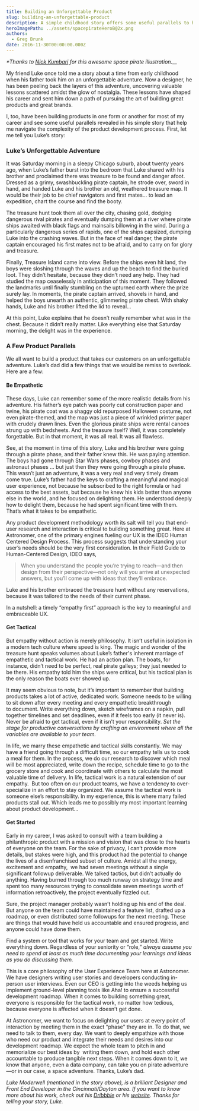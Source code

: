 ```yaml
---
title: Building an Unforgettable Product
slug: building-an-unforgettable-product
description: A simple childhood story offers some useful parallels to help navigate the complexity of the product development process.
heroImagePath: ../assets/spacepirateHeroB@2x.png
authors:
  - Greg Brunk
date: 2016-11-30T00:00:00.000Z
---
```

<!-- markdownlint-disable-file -->
_\*Thanks to [Nick Kumbari](https://dribbble.com/kumbari) for this awesome space pirate illustration.__&nbsp;_

My friend Luke once told me a story about a time from early childhood when his father took him on an unforgettable adventure. Now a designer, he has been peeling back the layers of this adventure, uncovering valuable lessons scattered amidst the glow of nostalgia. These lessons have shaped his career and sent him down a path of pursuing the art of building great products and great brands.

I, too, have been building products in one form or another for most of my career and see some useful parallels revealed in his&nbsp;simple story that help me navigate the complexity of the product development process. First, let me tell you Luke’s story:

### Luke’s Unforgettable Adventure

It was Saturday morning in a sleepy Chicago suburb, about twenty years ago, when Luke’s father burst into the bedroom that Luke shared with his brother and proclaimed there was treasure to be found and danger afoot. Dressed as a grimy, swashbuckling pirate captain, he strode over, sword in hand, and handed Luke and his brother an old, weathered treasure map. It would be their job to be chief navigators and first mates… to lead an expedition, chart the course and find the booty.

The treasure hunt took them all over the city, chasing gold, dodging dangerous rival pirates and eventually dumping them at a river where pirate ships awaited with black flags and mainsails billowing in the wind. During a particularly dangerous series of rapids, one of the ships capsized, dumping Luke into the crashing waves. But in the face of real danger, the pirate captain encouraged his first mates not to be afraid, and to carry on for glory and treasure.

Finally, Treasure Island came into view. Before the ships even hit land, the boys were sloshing&nbsp;through the waves and up the beach to find the buried loot. They didn’t hesitate, because they didn’t need any help. They had studied the map ceaselessly in anticipation of this moment. They followed the landmarks until finally stumbling on the upturned earth where the prize surely lay. In moments, the pirate captain arrived, shovels in hand, and helped the boys unearth an authentic, glimmering pirate chest. With shaky hands, Luke and his brother lifted the lid to reveal…

At this point, Luke explains that he doesn’t really remember what was in the chest. Because it didn’t really matter. Like everything else that Saturday morning, the delight was in the experience.

### A Few Product Parallels

We all want to build a product that takes our customers on an unforgettable adventure. Luke’s dad did a few things that we would be remiss to overlook. Here are a few:

#### Be Empathetic

These days, Luke can remember some of the more realistic details from his adventure. His father’s eye patch was poorly cut construction paper and twine, his pirate coat was a shaggy old repurposed Halloween costume, not even pirate-themed, and the map was just a piece of wrinkled printer paper with crudely drawn lines. Even the glorious pirate ships were rental canoes strung up with bedsheets. And the treasure itself? Well, it was completely forgettable. But in that moment, it was all real. It was all flawless.

See, at the moment in time of this story, Luke and his brother were going through a pirate phase, and their father knew this. He was paying attention. The boys had gone through Star Wars phases, cowboy phases and astronaut phases … but just then they were going through a pirate phase. This wasn’t just an adventure, it was a very real and very timely dream come true. Luke’s father had the keys to crafting a meaningful and magical user experience, not because he subscribed to the right formula or had access to the best assets, but because he knew his kids better than anyone else in the world, and he focused on delighting them. He understood deeply how to delight them, because he had spent significant time with them. That’s what it takes to be empathetic.

Any product development methodology worth its salt will tell you that end-user research and interaction is critical to building something great. Here at Astronomer, one of the primary engines fueling our UX is the IDEO Human Centered Design Process. This process suggests that understanding your user’s needs should be the very first consideration. In their Field Guide to Human-Centered Design, IDEO says,

> When you understand the people you’re trying to reach—and then design from their perspective—not only will you arrive at unexpected answers, but you’ll come up with ideas that they’ll embrace.

Luke and his brother embraced the treasure hunt without any reservations, because it was tailored to the needs of their current phase.

In a nutshell: a timely “empathy first” approach is the key to meaningful and embraceable UX.

#### Get Tactical

But empathy without action is merely philosophy. It isn’t useful in isolation in a modern tech culture where speed is king. The magic and wonder of the treasure hunt speaks volumes about Luke’s father's inherent marriage of empathetic and tactical work. He had an action plan. The boats, for instance, didn’t need to be perfect, real pirate galleys; they just needed to be there. His empathy told him the ships were critical, but his tactical plan is the only reason the boats ever showed up.

It may seem obvious to note, but it’s important to remember that building products takes a lot of active, dedicated work. Someone needs to be willing to sit down after every meeting and every empathetic breakthrough to&nbsp;document. Write everything down, sketch wireframes on a napkin, pull together timelines and set deadlines, even if it feels too early (it never is). Never be afraid to get tactical, even if it isn’t your responsibility. _Set the stage for productive conversations by crafting an environment where all the variables are available to your team._

In life, we marry these empathetic and tactical skills constantly. We may have a friend going through a difficult time, so our empathy tells us to cook a meal for them. In the process, we do our research to discover which meal will be most appreciated, write down the recipe, schedule time to go to the grocery store and cook and coordinate with others to calculate the most valuable time of delivery. In life, tactical work is a natural extension of our empathy. &nbsp;But too often on our product teams, we have a tendency to over-specialize in an effort to stay organized. We assume the tactical work is someone else’s responsibility. In my experience, this is where many failed products stall out. Which leads me to possibly my most important learning about product development…

#### Get Started

Early in my career, I was asked to consult with a team building a philanthropic product with a mission and vision that was close to the hearts of everyone on the team. For the sake of privacy, I can’t provide more details, but stakes were high, and this product had the potential to change the lives of a disenfranchised subset of culture. Amidst all the energy, excitement and empathy, &nbsp;we had seven meetings without a single significant followup deliverable. We talked tactics, but didn’t actually do anything. Having burned through too much runway on strategy time and spent too many resources trying to consolidate seven meetings worth of information retroactively, the project eventually fizzled out.

Sure, the project manager probably wasn’t holding up his end of the deal. But anyone on the team could have maintained a feature list, drafted up a roadmap, or even distributed some followups for the next meeting. These are things that would have held us accountable and ensured progress, and anyone could have done them.

Find a system or tool that works for your team and get started. Write everything down. Regardless of your seniority or “role,” _always assume you need to spend at least as much time documenting your learnings and ideas as you do discussing them._

This is a core philosophy of the User Experience Team here at Astronomer. We have designers writing user stories and developers conducting in-person user interviews. Even our CEO is getting into the weeds helping us implement ground-level planning tools like Aha! to ensure a successful development roadmap. When it comes to building something great, everyone is responsible for the tactical work, no matter how tedious, because everyone is affected when it doesn’t get done.

At Astronomer, we want to focus on delighting our users at every point of interaction by meeting them in the exact “phase” they are in. To do that, we need to talk to them, every day. We want to deeply empathize with those who need our product and integrate their needs and desires into our development roadmap. We expect the whole team to pitch in and memorialize our best ideas by &nbsp;writing them down, and hold each other accountable to produce tangible next steps. When it comes down to it, we know that anyone, even a data company, can take you on pirate adventure—or in our case, a space adventure. Thanks, Luke’s dad.

_Luke Moderwell (mentioned in the story above), is a brilliant Designer and Front End Developer&nbsp;in&nbsp;the&nbsp;Cincinnati/Dayton area. If you want to know more about his work, check out his&nbsp;[Dribbble](https://dribbble.com/modscwod)&nbsp;or his [website](https://www.lukemoderwell.com/). Thanks for telling your story, Luke._

